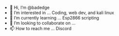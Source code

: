 - 👋 Hi, I’m @badedge
- 👀 I’m interested in ... Coding, web dev, and kali linux
- 🌱 I’m currently learning ... Esp2866 scripting 
- 💞️ I’m looking to collaborate on ...
- 📫 How to reach me ... Discord

<!---
badedge/badedge is a ✨ special ✨ repository because its `README.md` (this file) appears on your GitHub profile.
You can click the Preview link to take a look at your changes.
--->
